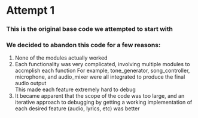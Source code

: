 # Attempt 1
### This is the original base code we attempted to start with   
### We decided to abandon this code for a few reasons: 
1. None of the modules actually worked
2. Each functionality was very complicated, involving multiple modules to accmplish each function
For example, tone_generator, song_controller, microphone, and audio_mixer were all integrated to produce the final audio output   
This made each feature extremely hard to debug
3. It became apparent that the scope of the code was too large, and an iterative approach to debugging by getting a working implementation of each desired feature (audio, lyrics, etc) was better
